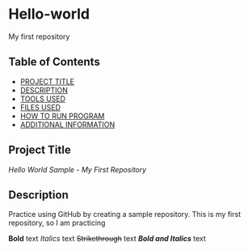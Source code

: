 # Hello-world
My first repository

## Table of Contents

- [PROJECT TITLE](#Project-Title)
- [DESCRIPTION](#Description)
- [TOOLS USED](#Tools-Used)
- [FILES USED](#files-used)
- [HOW TO RUN PROGRAM](#How-to-run-program)
- [ADDITIONAL INFORMATION](#additional-information)


## Project Title

*Hello World Sample - My First Repository*

## Description

Practice using GitHub by creating a sample repository. This is my first repository, so I am practicing

  **Bold** text
  *Italics* text
  ~~Strikethrough~~ text
  ***Bold and Italics*** text
